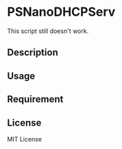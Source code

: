 # PSNanoDHCPServ

This script still doesn't work.

## Description

## Usage

## Requirement

## License
MIT License
